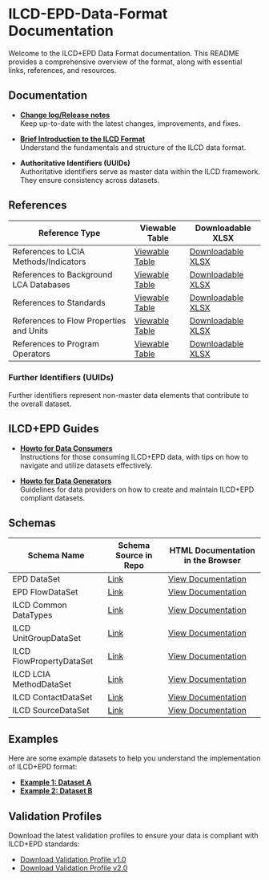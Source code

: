 
# ILCD-EPD-Data-Format Documentation

Welcome to the ILCD+EPD Data Format documentation. This README provides a comprehensive overview of the format, along with essential links, references, and resources.



## Documentation

- **[Change log/Release notes](./docs/changelog.md)**  
  Keep up-to-date with the latest changes, improvements, and fixes.
  
- **[Brief Introduction to the ILCD Format](./docs/introduction.md)**  
  Understand the fundamentals and structure of the ILCD data format.
  
- **Authoritative Identifiers (UUIDs)**  
  Authoritative identifiers serve as master data within the ILCD framework. They ensure consistency across datasets. 



## References



| Reference Type                         | Viewable Table                                 | Downloadable XLSX                           |
|-------------------------------------------|---------------------------------------------------|------------------------------------------------|
| References to LCIA Methods/Indicators     | [Viewable Table](./data/lcia_methods_table.html)  | [Downloadable XLSX](./data/lcia_methods.xlsx)  |
| References to Background LCA Databases    | [Viewable Table](./data/background_lca_table.html)| [Downloadable XLSX](./data/background_lca.xlsx)|
| References to Standards                   | [Viewable Table](./data/standards_table.html)     | [Downloadable XLSX](./data/standards.xlsx)     |
| References to Flow Properties and Units   | [Viewable Table](./data/flow_properties_table.html)| [Downloadable XLSX](./data/flow_properties.xlsx)|
| References to Program Operators           | [Viewable Table](./data/program_operators_table.html) | [Downloadable XLSX](./data/program_operators.xlsx) |

### Further Identifiers (UUIDs)
Further identifiers represent non-master data elements that contribute to the overall dataset.




## ILCD+EPD Guides

- **[Howto for Data Consumers](./docs/consumer_guide.md)**  
  Instructions for those consuming ILCD+EPD data, with tips on how to navigate and utilize datasets effectively.

- **[Howto for Data Generators](./docs/generator_guide.md)**  
  Guidelines for data providers on how to create and maintain ILCD+EPD compliant datasets.


## Schemas

| Schema Name | Schema Source in Repo | HTML Documentation in the Browser |
|-------------|---------------|--------------------|
| EPD DataSet | [Link](./schemas/EPD_DataSet.xsd) | [View Documentation](https://indatawg.github.io/ILCD-EPD-Data-Format/mainBranch/doc/schemadoc/EPD_DataSet.html) |
| EPD FlowDataSet | [Link](./schemas/EPD_FlowDataSet.xsd) | [View Documentation](https://indatawg.github.io/ILCD-EPD-Data-Format/mainBranch/doc/schemadoc/EPD_FlowDataSet.html) |
| ILCD Common DataTypes | [Link](./schemas/ILCD_Common_DataTypes.xsd) | [View Documentation](https://indatawg.github.io/ILCD-EPD-Data-Format/mainBranch/doc/schemadoc/ILCD_Common_DataTypes.html) |
| ILCD UnitGroupDataSet | [Link](./schemas/ILCD_UnitGroupDataSet.xsd) | [View Documentation](https://indatawg.github.io/ILCD-EPD-Data-Format/mainBranch/doc/schemadoc/ILCD_UnitGroupDataSet.html) |
| ILCD FlowPropertyDataSet | [Link](./schemas/ILCD_FlowPropertyDataSet.xsd) | [View Documentation](https://indatawg.github.io/ILCD-EPD-Data-Format/mainBranch/doc/schemadoc/ILCD_FlowPropertyDataSet.html) |
| ILCD LCIA MethodDataSet | [Link](./schemas/ILCD_LCIA_MethodDataSet.xsd) | [View Documentation](https://indatawg.github.io/ILCD-EPD-Data-Format/mainBranch/doc/schemadoc/ILCD_LCIA_MethodDataSet.html) |
| ILCD ContactDataSet | [Link](./schemas/ILCD_ContactDataSet.xsd) | [View Documentation](https://indatawg.github.io/ILCD-EPD-Data-Format/mainBranch/doc/schemadoc/ILCD_ContactDataSet.html) |
| ILCD SourceDataSet | [Link](./schemas/ILCD_SourceDataSet.xsd) | [View Documentation](https://indatawg.github.io/ILCD-EPD-Data-Format/mainBranch/doc/schemadoc/ILCD_SourceDataSet.html) |





## Examples

Here are some example datasets to help you understand the implementation of ILCD+EPD format:
- **[Example 1: Dataset A](./examples/dataset_a.xml)**
- **[Example 2: Dataset B](./examples/dataset_b.xml)**


## Validation Profiles

Download the latest validation profiles to ensure your data is compliant with ILCD+EPD standards:
- [Download Validation Profile v1.0](./validation/validation_profile_v1.0.xml)
- [Download Validation Profile v2.0](./validation/validation_profile_v2.0.xml)
